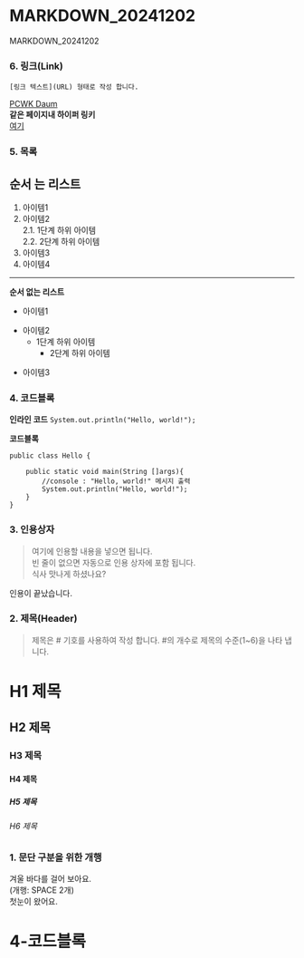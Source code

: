 # MARKDOWN_20241202
MARKDOWN_20241202



### 6. 링크(Link)
`[링크 텍스트](URL) 형태로 작성 합니다.`
 
[PCWK Daum](https://cafe.daum.net/pcwk)  
**같은 페이지내 하이퍼 링키**  
[여기](#4-코드블록)  



### 5. 목록

**순서 는 리스트**
---
1. 아이템1  
2. 아이템2  
   2.1. 1단계 하위 아이템  
   2.2. 2단계 하위 아이템
9. 아이템3
9. 아이템4
***  
  
**순서 없는 리스트**
- 아이템1  
+ 아이템2
  - 1단계 하위 아이템  
    * 2단계 하위 아이템  
* 아이템3  



### 4. 코드블록
**인라인 코드**
`System.out.println("Hello, world!");`


**코드블록**
```
public class Hello {

	public static void main(String []args){
		//console : "Hello, world!" 메시지 출력
		System.out.println("Hello, world!");
	}
}
```


### 3. 인용상자
>여기에 인용할 내용을 넣으면 됩니다.  
>빈 줄이 없으면 자동으로 인용 상자에 포함 됩니다.  
식사 맛나게 하셨나요?  

인용이 끝났습니다.

### 2. 제목(Header)
>제목은 # 기호를 사용하여 작성 합니다. #의 개수로 제목의 수준(1~6)을 나타 냅니다.

# H1 제목
## H2 제목
### H3 제목
#### H4 제목
##### H5 제목
###### H6 제목

### 1. 문단 구분을 위한 개행
겨울 바다를 걸어 보아요.  
(개행: SPACE 2개)  
첫눈이 왔어요.  
# 4-코드블록


